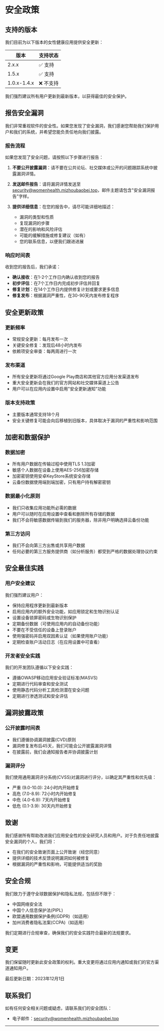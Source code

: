 # 安全政策

## 支持的版本

我们目前为以下版本的女性健康应用提供安全更新：

| 版本          | 支持状态  |
|-------------|-------|
| 2.x.x       | ✅ 支持  |
| 1.5.x       | ✅ 支持  |
| 1.0.x-1.4.x | ❌ 不支持 |

我们强烈建议所有用户更新到最新版本，以获得最佳的安全保护。

## 报告安全漏洞

我们非常重视软件的安全性。如果您发现了安全漏洞，我们感谢您帮助我们保护用户和我们的系统，并希望您能负责任地向我们披露。

### 报告流程

如果您发现了安全问题，请按照以下步骤进行报告：

1. **不要公开披露漏洞**：请不要在公共论坛、社交媒体或公开的问题跟踪系统中披露漏洞详情。

2. **发送邮件报告**：请将漏洞详情发送至 [security@womenhealth.mizhoubaobei.top](mailto:security@womenhealth.mizhoubaobei.top)，邮件主题请包含"安全漏洞报告"字样。

3. **提供详细信息**：在您的报告中，请尽可能详细地描述：
   - 漏洞的类型和性质
   - 复现漏洞的步骤
   - 潜在的影响和风险评估
   - 可能的缓解措施或修复建议（如有）
   - 您的联系信息，以便我们跟进进展

### 响应时间表

收到您的报告后，我们承诺：

- **确认接收**：在1-2个工作日内确认收到您的报告
- **初步评估**：在7个工作日内完成初步评估并回复
- **修复计划**：在14个工作日内提供修复计划或要求更多信息
- **修复发布**：根据漏洞严重性，在30-90天内发布修复程序

## 安全更新政策

### 更新频率
- 常规安全更新：每月发布一次
- 关键安全修复：发现后48小时内发布
- 依赖项安全审查：每两周进行一次

### 发布渠道
- 所有安全更新将通过Google Play商店和其他官方应用分发渠道发布
- 重大安全更新会在我们的官方网站和社交媒体渠道上公告
- 用户可以在应用内设置中启用"安全更新通知"功能

### 版本支持政策
- 主要版本通常支持18个月
- 安全关键修复可能会向后移植到旧版本，具体取决于漏洞的严重性和影响范围

## 加密和数据保护

### 数据加密
- 所有用户数据在传输过程中使用TLS 1.3加密
- 敏感个人数据在设备上使用AES-256加密存储
- 加密密钥使用安卓KeyStore系统安全存储
- 云备份数据使用端到端加密，只有用户持有解密密钥

### 数据最小化原则
- 我们只收集应用功能所必需的数据
- 用户可以随时在应用设置中查看和删除所有存储的数据
- 我们不会将敏感数据传输到我们的服务器，除非用户明确选择云备份功能

### 第三方访问
- 我们不会向第三方出售或共享用户数据
- 任何必要的第三方服务提供商（如分析服务）都受到严格的数据处理协议约束

## 安全最佳实践

### 用户安全建议
我们强烈建议用户：

- 保持应用程序更新到最新版本
- 启用应用内的额外安全功能，如应用锁定和生物识别认证
- 设置设备锁屏密码或生物识别保护
- 定期备份数据（可使用应用内的自动备份功能）
- 不要在不受信任的设备上登录账户
- 使用强密码并启用双因素认证（如果使用账户功能）
- 定期检查账户活动日志（在应用设置中可查看）

### 开发者安全实践
我们的开发团队遵循以下安全实践：

- 遵循OWASP移动应用安全验证标准(MASVS)
- 定期进行代码审查和安全测试
- 使用静态代码分析工具检测潜在安全问题
- 定期进行渗透测试和安全评估

## 漏洞披露政策

### 公开披露时间表
- 我们遵循协调漏洞披露(CVD)原则
- 漏洞修复发布后45天，我们可能会公开披露漏洞详情
- 在披露前，我们会通知报告者并协调披露计划

### 漏洞评分
我们使用通用漏洞评分系统(CVSS)对漏洞进行评分，以确定其严重性和优先级：
- 严重 (9.0-10.0): 24小时内开始修复
- 高危 (7.0-8.9): 72小时内开始修复
- 中危 (4.0-6.9): 7天内开始修复
- 低危 (0.1-3.9): 30天内开始修复

## 致谢

我们感谢所有帮助改进我们应用安全性的安全研究人员和用户。对于负责任地披露安全漏洞的个人，我们将：

- 在我们的安全致谢页面上公开致谢（经您同意）
- 提供详细的技术反馈说明漏洞如何被修复
- 根据漏洞的严重性和影响，可能提供适当的奖励


## 安全合规

我们致力于遵守全球数据保护和隐私法规，包括但不限于：
- 中国网络安全法
- 中国个人信息保护法(PIPL)
- 欧盟通用数据保护条例(GDPR)（如适用）
- 加州消费者隐私法案(CCPA)（如适用）

我们定期进行合规审查，确保我们的安全实践符合最新的法规要求。

## 变更

我们保留随时更新此安全政策的权利。重大变更将通过应用内通知或我们的官方渠道通知用户。

最后更新日期：2023年12月1日

## 联系我们

如有任何安全相关问题或疑虑，请联系我们的安全团队：
- 电子邮件：[security@womenhealth.mizhoubaobei.top](mailto:security@womenhealth.mizhoubaobei.top)


---